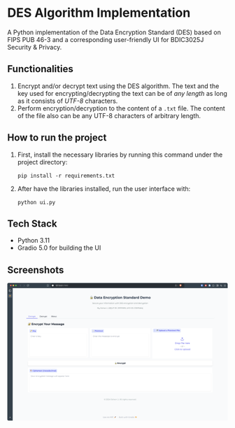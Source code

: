 # DES Algorithm Implementation

A Python implementation of the Data Encryption Standard (DES) based on FIPS PUB 46-3 and a corresponding user-friendly UI for BDIC3025J Security & Privacy.

## Functionalities

1. Encrypt and/or decrypt text using the DES algorithm. The text and the key used for encrypting/decrypting the text can be of *any length* as long as it consists of *UTF-8* characters.
2. Perform encryption/decryption to the content of a `.txt` file. The content of the file also can be any UTF-8 characters of arbitrary length.

## How to run the project

1. First, install the necessary libraries by running this command under the project directory:
   ```shell
   pip install -r requirements.txt
   ```
2. After have the libraries installed, run the user interface with:
   ```shell
   python ui.py
   ```

## Tech Stack

- Python 3.11
- Gradio 5.0 for building the UI

## Screenshots

![UI](https://github.com/peylix/DES-Algorithm-Implementation/blob/main/images/ui.png)